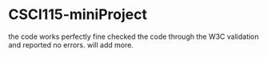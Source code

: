 # CSCI115-miniProject
the code works perfectly fine checked the code through the W3C validation and reported no errors. will add more.
